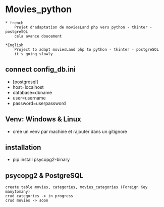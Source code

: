 # Movies_python
    * french
        Projet d'adaptation de moviesLand php vers python - tkinter - postgreSQL
        cela avance doucement

    *English
        Project to adapt moviesLand php to python - tkinter - postgreSQL
        it's going slowly

## connect config_db.ini
* [postgresql] 
* host=localhost
* database=dbname
* user=username
* password=userpassword


## Venv: Windows & Linux 
* cree un venv par machine et rajouter dans un gitignore


## installation

* pip install psycopg2-binary

## psycopg2 & PostgreSQL
    create table movies, categories, movies_categories (Foreign Key manytomany)
    crud categories -> in progress 
    crud movies -> soon